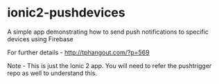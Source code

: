 # ionic2-pushdevices
A simple app demonstrating how to send push notifications to specific devices using Firebase
 
 For further details - http://tphangout.com/?p=569

Note - This is just the Ionic 2 app. You will need to refer the pushtrigger repo as well to understand this.
